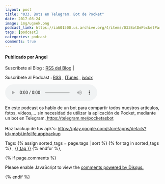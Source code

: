 ```yaml
---
layout: post
title: "033. Bots en Telegram. Bot de Pocket"
date: 2017-03-24
image: img/ugeek.png
podcast_link: https://ia601500.us.archive.org/4/items/033BotDePocketParaTelegram/%23033%20Bot%20de%20Pocket%20para%20Telegram.mp3
tags: [podcast]
categories: podcast
comments: true
---
```

#### Publicado por Angel

Suscribete al Blog :  [RSS del Blog](http://feeds.feedburner.com/uGeekBlog) |

Suscribete al Podcast :  [RSS](http://feeds.feedburner.com/ugeek) , [ITunes](https://itunes.apple.com/us/podcast/ugeek/id1201421866?mt=2) , [ivoox](https://www.ivoox.com/podcast-ugeek_sq_f1383493_1.html)

<audio controls>
  <source src="https://ia601500.us.archive.org/4/items/033BotDePocketParaTelegram/%23033%20Bot%20de%20Pocket%20para%20Telegram.mp3" type="audio/mpeg">
Your browser does not support the audio element.
</audio>
<!-- ---------------------------------------------------Pon aquí el audio-------------------------------------------------------- -->


En este podcast os hablo de un bot para compartir todos nuestros artículos, fotos, vídeos,... sin necesidad de utilizar la aplicación de Pocket, mediante un bot en Telegram.<a href="https://telegram.me/pocketasbot"> https://telegram.me/pocketasbot</a><br /><br />Haz backup de tus apk's: <a href="https://play.google.com/store/apps/details?id=mobi.infolife.appbackup">https://play.google.com/store/apps/details?id=mobi.infolife.appbackup</a>



<!-- TAGS Y COMENTARIOS -->

Tags: {% assign sorted_tags = page.tags | sort %} {% for tag in sorted_tags %} , <span class="tag"><a href="/search#{{ tag }}">{{ tag }}</a></span> {% endfor %},



{% if page.comments %}
<div id="disqus_thread"></div>
<script>

/**
*  RECOMMENDED CONFIGURATION VARIABLES: EDIT AND UNCOMMENT THE SECTION BELOW TO INSERT DYNAMIC VALUES FROM YOUR PLATFORM OR CMS.
*  LEARN WHY DEFINING THESE VARIABLES IS IMPORTANT: https://disqus.com/admin/universalcode/#configuration-variables*/
/*
var disqus_config = function () {
this.page.url = PAGE_URL;  // Replace PAGE_URL with your page's canonical URL variable
this.page.identifier = PAGE_IDENTIFIER; // Replace PAGE_IDENTIFIER with your page's unique identifier variable
};
*/
(function() { // DON'T EDIT BELOW THIS LINE
var d = document, s = d.createElement('script');
s.src = 'https://https-angelbcn-github-io-ugeek.disqus.com/embed.js';
s.setAttribute('data-timestamp', +new Date());
(d.head || d.body).appendChild(s);
})();
</script>
<noscript>Please enable JavaScript to view the <a href="https://disqus.com/?ref_noscript">comments powered by Disqus.</a></noscript>


{% endif %}
